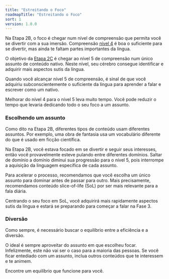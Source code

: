 ```yaml
---
title: "Estreitando o Foco"
roadmapTitle: "Estreitando o Foco"
sort: 1
version: 1.0.0
---
```


Na Etapa 2B, o foco é chegar num nível de compreensão que permita você se divertir com a sua imersão. Compreensão [nível 4][level-4] é boa o suficiente para se divertir, mas ainda te faltam partes importantes da língua.

O objetivo da [Etapa 2C][level-5] é chegar ao nível 5 de compreensão num único assunto de conteúdo nativo. Neste nível, seu cérebro consegue identificar e adquirir mais aspectos sutis da língua.

Quando você alcançar nível 5 de compreensão, é sinal de que você adquiriu subconscientemente o suficiente da língua para aprender a falar e escrever como um nativo.

Melhorar do nível 4 para o nível 5 leva muito tempo. Você pode reduzir o tempo que levaria dedicando todo o seu foco a um assunto.

### Escolhendo um assunto
Como dito na Etapa 2B, diferentes tipos de conteúdo usam diferentes assuntos. Por exemplo, uma obra de fantasia usa um vocabulário diferente do que é usado em ficção científica.

Na Etapa 2B, você estava focado em se divertir e seguir seus interesses, então você provavelmente esteve pulando entre diferentes domínios. Saltar de domínio a domínio diminui sua progressão para o nível 5, pois interrompe a aquisição da linguagem específica de cada assunto.

Para acelerar o processo, recomendamos que você escolha um único assunto para dominar antes de passar para outro. Mais precisamente, recomendamos conteúdo slice-of-life (SoL) por ser mais relevante para a fala diária.

Centrando o seu foco em SoL, você adquirirá mais rapidamente aspectos sutis da língua e estará se preparando para começar a falar na Fase 3.

### Diversão
Como sempre, é necessário buscar o equilíbrio entre a eficiência e a diversão.

O ideal é sempre aproveitar do assunto em que escolheu focar. Infelizmente, este não vai ser o caso para a maioria das pessoas. Se você ficar entediado com um assunto, inclua outros conteúdos que te interessem e te animem.

Encontre um equilíbrio que funcione para você.

[level-4]: /simplified/stage-2/a/measure-comprehension#Level-4-Story
[level-5]: /simplified/stage-2/a/measure-comprehension#Level-5-Comfortable